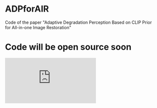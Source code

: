 # ADPforAIR
Code of the paper "Adaptive Degradation Perception Based on CLIP Prior for All-in-one Image Restoration"

# Code will be open source soon

![image text](https://github.com/jackliu63656/ADPforAIR/blob/main/Figure.pdf "DBSCAN Performance Comparison")

